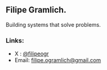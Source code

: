 ## Filipe Gramlich.
Building systems that solve problems.

### Links:
- X : [@filipeogr](https://x.com/filipeogr)
- Email: filipe.ogramlich@gmail.com

